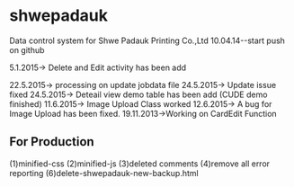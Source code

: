 # shwepadauk
Data control system for Shwe Padauk Printing Co.,Ltd
10.04.14--start push on github

5.1.2015-> Delete and Edit activity has been add

22.5.2015-> processing on update jobdata file
24.5.2015-> Update issue fixed
24.5.2015-> Deteail view demo table has been add (CUDE demo finished)
11.6.2015-> Image Upload Class worked
12.6.2015-> A bug for Image Upload has been fixed.
19.11.2013->Working on CardEdit Function


For Production 
-----------------------------------
(1)minified-css
(2)minified-js
(3)deleted comments
(4)remove all error reporting
(6)delete-shwepadauk-new-backup.html

